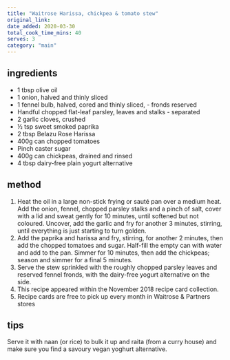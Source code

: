 ```yaml
---
title: "Waitrose Harissa, chickpea & tomato stew"
original_link:
date_added: 2020-03-30
total_cook_time_mins: 40
serves: 3
category: "main"
---
```


## ingredients

- 1 tbsp olive oil
- 1 onion, halved and thinly sliced
- 1 fennel bulb, halved, cored and thinly sliced, - fronds reserved
- Handful chopped flat-leaf parsley, leaves and stalks - separated
- 2 garlic cloves, crushed
- ½ tsp sweet smoked paprika
- 2 tbsp Belazu Rose Harissa
- 400g can chopped tomatoes
- Pinch caster sugar
- 400g can chickpeas, drained and rinsed
- 4 tbsp dairy-free plain yogurt alternative

## method

1. Heat the oil in a large non-stick frying or sauté pan over a medium heat. Add the onion, fennel, chopped parsley stalks and a pinch of salt, cover with a lid and sweat gently for 10 minutes, until softened but not coloured. Uncover, add the garlic and fry for another 3 minutes, stirring, until everything is just starting to turn golden.
2. Add the paprika and harissa and fry, stirring, for another 2 minutes, then add the chopped tomatoes and sugar. Half-fill the empty can with water and add to the pan. Simmer for 10 minutes, then add the chickpeas; season and simmer for a final 5 minutes.
3. Serve the stew sprinkled with the roughly chopped parsley leaves and reserved fennel fronds, with the dairy-free yogurt alternative on the side.
4. This recipe appeared within the November 2018 recipe card collection.
5. Recipe cards are free to pick up every month in Waitrose & Partners stores

## tips

Serve it with naan (or rice) to bulk it up and raita (from a curry house) and make sure you find a savoury vegan yoghurt alternative.

